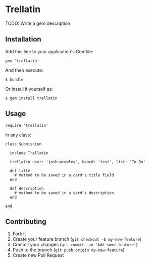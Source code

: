# Trellatin

TODO: Write a gem description

## Installation

Add this line to your application's Gemfile:

    gem 'trellatin'

And then execute:

    $ bundle

Or install it yourself as:

    $ gem install trellatin

## Usage

    require 'trellatin'

In any class:

    class Submission

      include Trellatin
      
      trellatin user: 'joshuarowley', board: 'test', list: 'To Do'

      def title
        # method to be saved in a card's title field
      end

      def description
        # method to be saved in a card's description
      end

    end

## Contributing

1. Fork it
2. Create your feature branch (`git checkout -b my-new-feature`)
3. Commit your changes (`git commit -am 'Add some feature'`)
4. Push to the branch (`git push origin my-new-feature`)
5. Create new Pull Request
